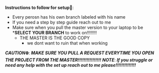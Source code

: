 **Instructions to follow for setup📝**:

- Every perosn has his own branch labeled with his name
- If you need a step by step guide reach out to me
- Make sure when you pull the master version to your laptop to be ***SELECT YOUR BRANCH** to work on!!!!!!!!
    - THE MASTER IS THE GOOD COPY
      - we dont want to ruin that when working
     

***CAUTION***⛔️: ***MAKE SURE YOU PULL A REQUEST EVERYTIME YOU OPEN THE PROJECT FROM THE MASTER!!!!!!!!!!!!!!!!***
***NOTE***: ***If you struggle or need any help with the set up reach out to me please!!!!!!!!!!!!!!***
